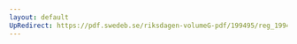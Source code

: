 ```yaml
---
layout: default
UpRedirect: https://pdf.swedeb.se/riksdagen-volumeG-pdf/199495/reg_199495/reg_199495_0472.pdf
---
```


